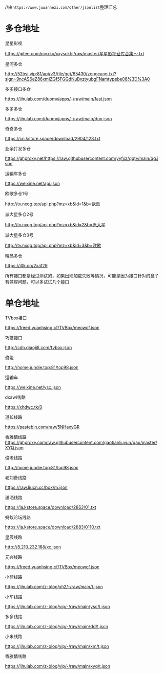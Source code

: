 //由`https://www.juwanhezi.com/other/jsonlist`整理汇总

# 多仓地址

星星影视

https://gitee.com/myxkx/xxysckhj/raw/master/星星影视仓库合集～.txt

星河多仓

http://52bsj.vip:81/api/v3/file/get/65430/zongcang.txt?sign=9ncAS6eZ86xmIZGf5FGGdNuBvztyubgFNamtypebe08%3D%3A0

多多接口多仓

https://jihulab.com/duomv/apps/-/raw/main/fast.json

多多多仓

https://jihulab.com/duomv/apps/-/raw/main/duo.json

奇奇多仓

https://cn.kstore.space/download/2904/123.txt

业余打发多仓

https://ghproxy.net/https://raw.githubusercontent.com/yyfxz/qqtv/main/qq.json

运输车多仓

https://weixine.net/api.json


欧歌多仓1号

http://tv.nxog.top/api.php?mz=xb&id=1&b=欧歌

派大星多仓2号

http://tv.nxog.top/api.php?mz=xb&id=2&b=派大星

派大星多仓3号

http://tv.nxog.top/api.php?mz=xb&id=3&b=欧歌

精品多仓

https://i0k.cn/2xa129

所有接口都是经过测试的，如果出现加载失败等情况，可能是因为接口针对的盒子有兼容问题，可以多试试几个接口







# 单仓地址

TVbox接口

https://freed.yuanhsing.cf/TVBox/meowcf.json

巧技接口

http://cdn.qiaoji8.com/tvbox.json

俊佬

http://home.jundie.top:81/top98.json

运输车

https://weixine.net/ysc.json

dxawi线路

https://xhdwc.tk/0

道长线路

https://pastebin.com/raw/5NHaxyGR

香雅情线路
https://ghproxy.com/raw.githubusercontent.com/gaotianliuyun/gao/master/XYQ.json

俊老线路

http://home.jundie.top:81/top98.json

老刘备线路

https://raw.liucn.cc/box/m.json

潇洒线路

https://la.kstore.space/download/2863/01.txt

蚂蚁论坛线路

https://la.kstore.space/download/2883/0110.txt

星辰线路

http://8.210.232.168/xc.json

元兴线路

https://freed.yuanhsing.cf/TVBox/meowcf.json

小荷线路

https://jihulab.com/z-blog/xh2/-/raw/main/t.json

小车线路

https://jihulab.com/z-blog/vip/-/raw/main/ysc/t.json

多多线路

https://jihulab.com/z-blog/vip/-/raw/main/dd/t.json

小米线路

https://jihulab.com/z-blog/vip/-/raw/main/xm/t.json

香雅情线路

https://jihulab.com/z-blog/vip/-/raw/main/xyq/t.json